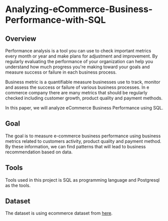 # Analyzing-eCommerce-Business-Performance-with-SQL
## Overview
Performance analysis is a tool you can use to check important metrics every month or year and make plans for adjustment and improvement. By regularly evaluating the performance of your organization can help you understand how much progress you're making toward your goals and measure success or failure in each business process. 

Business metric is a quantifiable measure businesses use to track, monitor and assess the success or failure of various business processes. In e commerce company there are many metrics that should be regularly checked including customer growth, product quality and payment methods. 

In this paper, we will analyze eCommerce Business Performance using SQL.
## Goal
The goal is to measure e-commerce business performance using business metrics related to customers activity, product quality and payment method. By these information, we can find patterns that will lead to business recommendation based on data.
## Tools
Tools used in this project is SQL as programming language and Postgresql as the tools.
## Dataset
The dataset is using ecommerce dataset from [here](https://rakamin-lms.s3.ap-southeast-1.amazonaws.com/mini-projects/5-analyzing-ecommerce-business/Dataset.rar).
